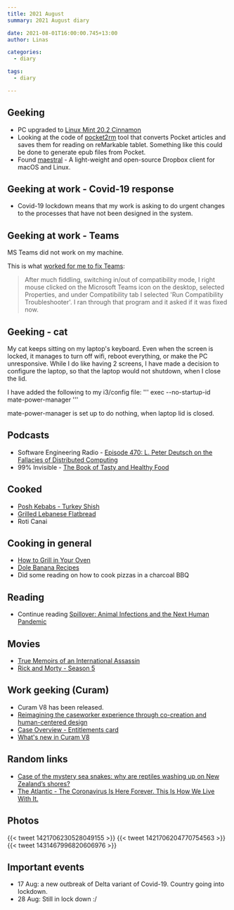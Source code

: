 ```yaml
---
title: 2021 August
summary: 2021 August diary

date: 2021-08-01T16:00:00.745+13:00
author: Linas

categories:
  - diary

tags:
  - diary

---
```


## Geeking

* PC upgraded to [Linux Mint 20.2 Cinnamon](https://www.linuxmint.com/rel_uma_cinnamon_whatsnew.php)
* Looking at the code of [pocket2rm](https://github.com/GliderGeek/pocket2rm) tool that converts Pocket articles and saves them for reading on reMarkable tablet. Something like this could be done to generate epub files from Pocket.
* Found [maestral](https://github.com/SamSchott/maestral) - A light-weight and open-source Dropbox client for macOS and Linux.  

## Geeking at work - Covid-19 response

* Covid-19 lockdown means that my work is asking to do urgent changes to the processes that have not been designed in the system.

## Geeking at work - Teams

MS Teams did not work on my machine.
 
This is what [worked for me to fix Teams](https://answers.microsoft.com/en-us/msteams/forum/all/microsoft-teams-were-sorry-weve-run-into-an-issue/fa02a2b3-9aae-4a7c-bc01-098ec7de761f):

> After much fiddling, switching in/out of compatibility mode, I right mouse clicked on the Microsoft Teams icon on the desktop, selected Properties, and under Compatibility tab I selected 'Run Compatibility Troubleshooter'.  I ran through that program and it asked if it was fixed now. 

## Geeking - cat

My cat keeps sitting on my laptop's keyboard. Even when the screen is locked, it manages to turn off wifi, reboot everything, or make the PC unresponsive. While I do like having 2 screens, I have made a decision to configure the laptop, so that the laptop would not shutdown, when I close the lid.


I have added the following to my i3/config file:
'''
exec --no-startup-id mate-power-manager
'''     

mate-power-manager is set up to do nothing, when laptop lid is closed.
 
## Podcasts

* Software Engineering Radio - [Episode 470: L. Peter Deutsch on the Fallacies of Distributed Computing](https://www.se-radio.net/2021/07/episode-470-l-peter-deutsch-on-the-fallacies-of-distributed-computing/)
* 99% Invisible - [The Book of Tasty and Healthy Food](https://99percentinvisible.org/episode/the-book-of-tasty-and-healthy-food/)

## Cooked

* [Posh Kebabs - Turkey Shish](https://www.cooked.com/uk/authors/Quadrille-Publishing/Posh-Kebabs/Poultry-kebabs/Turkey-shish-recipe)
* [Grilled Lebanese Flatbread](https://cooking.nytimes.com/recipes/1013233-grilled-lebanese-flatbread)
* Roti Canai

## Cooking in general

* [How to Grill in Your Oven](https://www.wikihow.com/Grill-in-Your-Oven)
* [Dole Banana Recipes](https://www.dolenz.co.nz/recipes/bananas)
* Did some reading on how to cook pizzas in a charcoal BBQ

## Reading

* Continue reading [Spillover: Animal Infections and the Next Human Pandemic](https://www.goodreads.com/book/show/17573681-spillover)

## Movies

* [True Memoirs of an International Assassin](https://www.imdb.com/title/tt1542768/)
* [Rick and Morty - Season 5](https://en.wikipedia.org/wiki/Rick_and_Morty_(season_5)) 

## Work geeking (Curam)

* Curam V8 has been released. 
* [Reimagining the caseworker experience through co-creation and human-centered design](https://www.ibm.com/blogs/watson-health/reimagining-caseworker-experience/)
* [Case Overview - Entitlements card](https://www.ibm.com/docs/en/spm/8.0.0?topic=overview-customizing-data-sources-entitlements-card)
* [What's new in Curam V8](https://www.ibm.com/docs/en/spm/8.0.0?topic=wn-whats-new-in-cram-social-program-management-800)

## Random links

* [Case of the mystery sea snakes: why are reptiles washing up on New Zealand’s shores?](https://www.theguardian.com/world/2021/aug/14/case-of-the-mystery-sea-snakes-why-are-reptiles-washing-up-on-new-zealands-shores)
* [The Atlantic - The Coronavirus Is Here Forever. This Is How We Live With It.](https://www.theatlantic.com/science/archive/2021/08/how-we-live-coronavirus-forever/619783/)
 
## Photos

{{< tweet 1421706230528049155 >}}
{{< tweet 1421706204770754563 >}}
{{< tweet 1431467996820606976 >}}

## Important events

* 17 Aug: a new outbreak of Delta variant of Covid-19. Country going into lockdown. 
* 28 Aug: Still in lock down :/